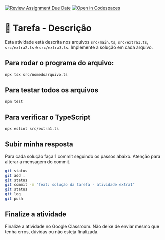 [![Review Assignment Due Date](https://classroom.github.com/assets/deadline-readme-button-22041afd0340ce965d47ae6ef1cefeee28c7c493a6346c4f15d667ab976d596c.svg)](https://classroom.github.com/a/AVjgGaz6)
[![Open in Codespaces](https://classroom.github.com/assets/launch-codespace-2972f46106e565e64193e422d61a12cf1da4916b45550586e14ef0a7c637dd04.svg)](https://classroom.github.com/open-in-codespaces?assignment_repo_id=19922955)
# 🎯 Tarefa - Descrição

Esta atividade está descrita nos arquivos `src/main.ts`, `src/extra1.ts`, `src/extra2.ts` e `src/extra3.ts`. Implemente a solução em cada arquivo.

## Para rodar o programa do arquivo:
```bash
npx tsx src/nomedoarquivo.ts
```

## Para testar todos os arquivos
```bash
npm test
```

## Para verificar o TypeScript
```bash
npx eslint src/extra1.ts
```

## Subir minha resposta
Para cada solução faça 1 commit seguindo os passos abaixo. Atenção para alterar a mensagem do commit.

```bash
git status
git add .
git status
git commit -m "feat: solução da tarefa - atividade extra1"
git status
git log
git push
```

## Finalize a atividade 
Finalize a atividade no Google Classroom. Não deixe de enviar mesmo que tenha erros, dúvidas ou não esteja finalizada.
